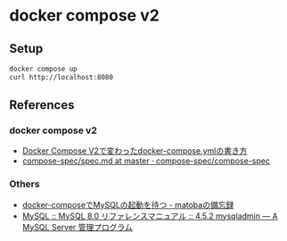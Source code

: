 # docker compose v2

## Setup

```sh
docker compose up
curl http://localhost:8080
```

## References

### docker compose v2

- [Docker Compose V2で変わったdocker-compose.ymlの書き方](https://zenn.dev/miroha/articles/whats-docker-compose-v2)
- [compose-spec/spec.md at master · compose-spec/compose-spec](https://github.com/compose-spec/compose-spec/blob/master/spec.md)

### Others

- [docker-composeでMySQLの起動を待つ - matobaの備忘録](https://blog.mtb-production.info/entry/2021/09/18/204107)
- [MySQL :: MySQL 8.0 リファレンスマニュアル :: 4.5.2 mysqladmin — A MySQL Server 管理プログラム](https://dev.mysql.com/doc/refman/8.0/ja/mysqladmin.html#command_mysqladmin_ping)
